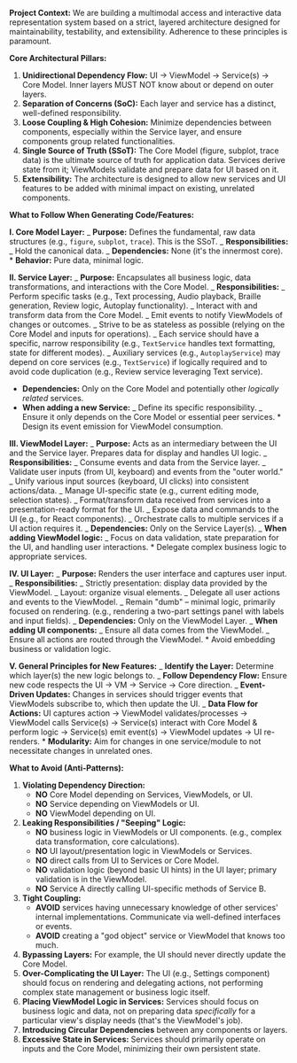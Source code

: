 **Project Context:** We are building a multimodal access and interactive data representation system based on a strict, layered architecture designed for maintainability, testability, and extensibility. Adherence to these principles is paramount.

**Core Architectural Pillars:**

1.  **Unidirectional Dependency Flow:** UI → ViewModel → Service(s) → Core Model. Inner layers MUST NOT know about or depend on outer layers.
2.  **Separation of Concerns (SoC):** Each layer and service has a distinct, well-defined responsibility.
3.  **Loose Coupling & High Cohesion:** Minimize dependencies between components, especially within the Service layer, and ensure components group related functionalities.
4.  **Single Source of Truth (SSoT):** The Core Model (figure, subplot, trace data) is the ultimate source of truth for application data. Services derive state from it; ViewModels validate and prepare data for UI based on it.
5.  **Extensibility:** The architecture is designed to allow new services and UI features to be added with minimal impact on existing, unrelated components.

**What to Follow When Generating Code/Features:**

**I. Core Model Layer:**
_ **Purpose:** Defines the fundamental, raw data structures (e.g., `figure`, `subplot`, `trace`). This is the SSoT.
_ **Responsibilities:**
_ Hold the canonical data.
_ **Dependencies:** None (it's the innermost core). \* **Behavior:** Pure data, minimal logic.

**II. Service Layer:**
_ **Purpose:** Encapsulates all business logic, data transformations, and interactions with the Core Model.
_ **Responsibilities:**
_ Perform specific tasks (e.g., Text processing, Audio playback, Braille generation, Review logic, Autoplay functionality).
_ Interact with and transform data from the Core Model.
_ Emit events to notify ViewModels of changes or outcomes.
_ Strive to be as stateless as possible (relying on the Core Model and inputs for operations).
_ Each service should have a specific, narrow responsibility (e.g., `TextService` handles text formatting, state for different modes).
_ Auxiliary services (e.g., `AutoplayService`) may depend on core services (e.g., `TextService`) if logically required and to avoid code duplication (e.g., Review service leveraging Text service).

- **Dependencies:** Only on the Core Model and potentially other _logically related_ services.
- **When adding a new Service:**
  _ Define its specific responsibility.
  _ Ensure it only depends on the Core Model or essential peer services. \* Design its event emission for ViewModel consumption.

**III. ViewModel Layer:**
_ **Purpose:** Acts as an intermediary between the UI and the Service layer. Prepares data for display and handles UI logic.
_ **Responsibilities:**
_ Consume events and data from the Service layer.
_ Validate user inputs (from UI, keyboard) and events from the "outer world."
_ Unify various input sources (keyboard, UI clicks) into consistent actions/data.
_ Manage UI-specific state (e.g., current editing mode, selection states).
_ Format/transform data received from services into a presentation-ready format for the UI.
_ Expose data and commands to the UI (e.g., for React components).
_ Orchestrate calls to multiple services if a UI action requires it.
_ **Dependencies:** Only on the Service Layer(s).
_ **When adding ViewModel logic:**
_ Focus on data validation, state preparation for the UI, and handling user interactions. \* Delegate complex business logic to appropriate services.

**IV. UI Layer:**
_ **Purpose:** Renders the user interface and captures user input.
_ **Responsibilities:**
_ Strictly presentation: display data provided by the ViewModel.
_ Layout: organize visual elements.
_ Delegate all user actions and events to the ViewModel.
_ Remain "dumb" – minimal logic, primarily focused on rendering. (e.g., rendering a two-part settings panel with labels and input fields).
_ **Dependencies:** Only on the ViewModel Layer.
_ **When adding UI components:**
_ Ensure all data comes from the ViewModel.
_ Ensure all actions are routed through the ViewModel. \* Avoid embedding business or validation logic.

**V. General Principles for New Features:**
_ **Identify the Layer:** Determine which layer(s) the new logic belongs to.
_ **Follow Dependency Flow:** Ensure new code respects the UI → VM → Service → Core direction.
_ **Event-Driven Updates:** Changes in services should trigger events that ViewModels subscribe to, which then update the UI.
_ **Data Flow for Actions:** UI captures action → ViewModel validates/processes → ViewModel calls Service(s) → Service(s) interact with Core Model & perform logic → Service(s) emit event(s) → ViewModel updates → UI re-renders. \* **Modularity:** Aim for changes in one service/module to not necessitate changes in unrelated ones.

**What to Avoid (Anti-Patterns):**

1.  **Violating Dependency Direction:**
    - **NO** Core Model depending on Services, ViewModels, or UI.
    - **NO** Service depending on ViewModels or UI.
    - **NO** ViewModel depending on UI.
2.  **Leaking Responsibilities / "Seeping" Logic:**
    - **NO** business logic in ViewModels or UI components. (e.g., complex data transformation, core calculations).
    - **NO** UI layout/presentation logic in ViewModels or Services.
    - **NO** direct calls from UI to Services or Core Model.
    - **NO** validation logic (beyond basic UI hints) in the UI layer; primary validation is in the ViewModel.
    - **NO** Service A directly calling UI-specific methods of Service B.
3.  **Tight Coupling:**
    - **AVOID** services having unnecessary knowledge of other services' internal implementations. Communicate via well-defined interfaces or events.
    - **AVOID** creating a "god object" service or ViewModel that knows too much.
4.  **Bypassing Layers:** For example, the UI should never directly update the Core Model.
5.  **Over-Complicating the UI Layer:** The UI (e.g., Settings component) should focus on rendering and delegating actions, not performing complex state management or business logic itself.
6.  **Placing ViewModel Logic in Services:** Services should focus on business logic and data, not on preparing data _specifically_ for a particular view's display needs (that's the ViewModel's job).
7.  **Introducing Circular Dependencies** between any components or layers.
8.  **Excessive State in Services:** Services should primarily operate on inputs and the Core Model, minimizing their own persistent state.
